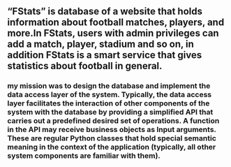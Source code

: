 ## “FStats” is database of a website that holds information about football matches, players, and more.In FStats, users with admin privileges can add a match, player, stadium and so on, in addition FStats is a smart service that gives statistics about football in general.
### my mission was to design the database and implement the data access layer of the system. Typically, the data access layer facilitates the interaction of other components of the system with the database by providing a simplified API that carries out a predefined desired set of operations. A function in the API may receive business objects as Input arguments. These are regular Python classes that hold special semantic meaning in the context of the application (typically, all other system components are familiar with them). 
